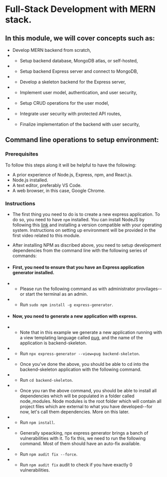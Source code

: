 # Full-Stack Development with MERN stack.

## In this module, we will cover concepts such as:

- Develop MERN backend from scratch,
- - Setup backend database, MongoDB atlas, or self-hosted,
- - Setup backend Express server and connect to MongoDB,
- - Develop a skeleton backend for the Express server,
- - Implement user model, authentication, and user security,
- - Setup CRUD operations for the user model,
- - Integrate user security with protected API routes,
- - Finalize implementation of the backend with user security,

## Command line operations to setup environment:

### Prerequisites

To follow this steps along it will be helpful to have the following:

- A prior experience of Node.js, Express, npm, and React.js.
- Node.js installed.
- A text editor, preferably VS Code.
- A web browser, in this case, Google Chrome.

### Instructions

- The first thing you need to do is to create a new express application. To do so, you need to have `npm` installed. You can install NodeJS by following this [link](https://nodejs.org/en/download/) and installing a version compatible with your operating system. Instructions on setting up environment will be provided in the first video related to this module.
- After installing NPM as discribed above, you need to setup development dependencies from the command line with the following series of commands:

- #### First, you need to ensure that you have an Express application generator installed.
- - Please run the following command as with administrator provilages--or start the terminal as an admin.
- - Run `sudo npm install -g express-generator`.

- #### Now, you need to generate a new application with express.
- - Note that in this example we generate a new application running with a view templating language called [pug](https://pugjs.org/), and the name of the application is backend-skeleton.
- - Run `npx express-generator --view=pug backend-skeleton`.

- - Once you've done the above, you should be able to cd into the backend-skeleton application with the following command.
- - Run `cd backend-skeleton`.
- - Once you ran the above command, you should be able to install all dependencies which will be populated in a folder called node_modules. Node modules is the root folder which will contain all project files which are external to what you have developed--for now, let's call them dependencies. More on this later.
- - Run `npm install`.
- - Generally speacking, npx express generator brings a banch of vulnerabilities with it. To fix this, we need to run the following command. Most of them should have an auto-fix available.
- - Run `npm audit fix --force`.
- - Run `npm audit fix` audit to check if you have exactly 0 vulnerabilities.
